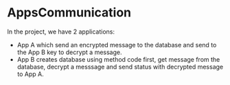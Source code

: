 # AppsCommunication

In the project, we have 2 applications:

 - App A which send an encrypted message to the database and send to the App B key to decrypt a message.
 - App B creates database using method code first, get message from the database, decrypt a messsage and send status with decrypted message to App A.
